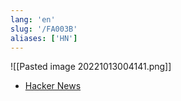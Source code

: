 ```yaml
---
lang: 'en'
slug: '/FA003B'
aliases: ['HN']
---
```


![[Pasted image 20221013004141.png]]

- [Hacker News](https://news.ycombinator.com/)
